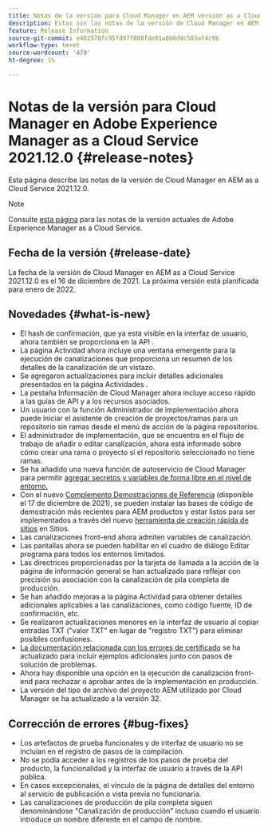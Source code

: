 ```yaml
---
title: Notas de la versión para Cloud Manager en AEM versión as a Cloud Service 2021.12.0
description: Estas son las notas de la versión de Cloud Manager en AEM versión as a Cloud Service 2021.12.0.
feature: Release Information
source-git-commit: e402578fc95fd97f808fde01a860d4c583af4c9b
workflow-type: tm+mt
source-wordcount: '479'
ht-degree: 1%

---
```



# Notas de la versión para Cloud Manager en Adobe Experience Manager as a Cloud Service 2021.12.0 {#release-notes}

Esta página describe las notas de la versión de Cloud Manager en AEM as a Cloud Service 2021.12.0.

>[!NOTE]
>
>Consulte [esta página](/help/release-notes/release-notes-cloud/release-notes-current.md) para las notas de la versión actuales de Adobe Experience Manager as a Cloud Service.

## Fecha de la versión {#release-date}

La fecha de la versión de Cloud Manager en AEM as a Cloud Service 2021.12.0 es el 16 de diciembre de 2021. La próxima versión está planificada para enero de 2022.

## Novedades {#what-is-new}

* El hash de confirmación, que ya está visible en la interfaz de usuario, ahora también se proporciona en la API .
* La página Actividad ahora incluye una ventana emergente para la ejecución de canalizaciones que proporciona un resumen de los detalles de la canalización de un vistazo.
* Se agregaron actualizaciones para incluir detalles adicionales presentados en la página Actividades .
* La pestaña Información de Cloud Manager ahora incluye acceso rápido a las guías de API y a los recursos asociados.
* Un usuario con la función Administrador de implementación ahora puede iniciar el asistente de creación de proyectos/ramas para un repositorio sin ramas desde el menú de acción de la página repositorios.
* El administrador de implementación, que se encuentra en el flujo de trabajo de añadir o editar canalización, ahora está informado sobre cómo crear una rama o proyecto si el repositorio seleccionado no tiene ramas.
* Se ha añadido una nueva función de autoservicio de Cloud Manager para permitir [agregar secretos y variables de forma libre en el nivel de entorno.](/help/implementing/cloud-manager/environment-variables.md)
* Con el nuevo [Complemento Demostraciones de Referencia](/help/journey-sites/demos-add-on/overview.md) (disponible el 17 de diciembre de 2021), se pueden instalar las bases de código de demostración más recientes para AEM productos y estar listos para ser implementados a través del nuevo [herramienta de creación rápida de sitios](/help/journey-sites/quick-site/overview.md) en Sitios.
* Las canalizaciones front-end ahora admiten variables de canalización.
* Las pantallas ahora se pueden habilitar en el cuadro de diálogo Editar programa para todos los entornos limitados.
* Las directrices proporcionadas por la tarjeta de llamada a la acción de la página de información general se han actualizado para reflejar con precisión su asociación con la canalización de pila completa de producción.
* Se han añadido mejoras a la página Actividad para obtener detalles adicionales aplicables a las canalizaciones, como código fuente, ID de confirmación, etc.
* Se realizaron actualizaciones menores en la interfaz de usuario al copiar entradas TXT (&quot;valor TXT&quot; en lugar de &quot;registro TXT&quot;) para eliminar posibles confusiones.
* [La documentación relacionada con los errores de certificado](/help/implementing/cloud-manager/managing-ssl-certifications/add-ssl-certificate.md#certificate-errors) se ha actualizado para incluir ejemplos adicionales junto con pasos de solución de problemas.
* Ahora hay disponible una opción en la ejecución de canalización front-end para rechazar o aprobar antes de la implementación en producción.
* La versión del tipo de archivo del proyecto AEM utilizado por Cloud Manager se ha actualizado a la versión 32.


## Corrección de errores {#bug-fixes}

* Los artefactos de prueba funcionales y de interfaz de usuario no se incluían en el registro de pasos de la compilación.
* No se podía acceder a los registros de los pasos de prueba del producto, la funcionalidad y la interfaz de usuario a través de la API pública.
* En casos excepcionales, el vínculo de la página de detalles del entorno al servicio de publicación o vista previa no funcionaría.
* Las canalizaciones de producción de pila completa siguen denominándose &quot;Canalización de producción&quot; incluso cuando el usuario introduce un nombre diferente en el campo de nombre.
